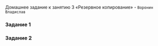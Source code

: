 Домашнее задание к занятию 3 «Резервное копирование» - `Воронин Владислав`

### Задание 1



### Задание 2
